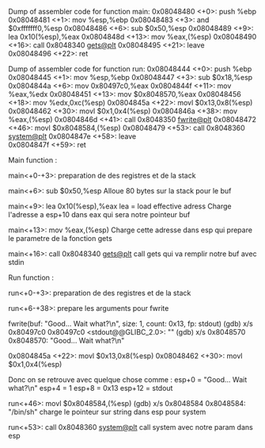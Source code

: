 Dump of assembler code for function main:
   0x08048480 <+0>:     push   %ebp
   0x08048481 <+1>:     mov    %esp,%ebp
   0x08048483 <+3>:     and    $0xfffffff0,%esp
   0x08048486 <+6>:     sub    $0x50,%esp
   0x08048489 <+9>:     lea    0x10(%esp),%eax
   0x0804848d <+13>:    mov    %eax,(%esp)
   0x08048490 <+16>:    call   0x8048340 <gets@plt>
   0x08048495 <+21>:    leave  
   0x08048496 <+22>:    ret   

Dump of assembler code for function run:
   0x08048444 <+0>:     push   %ebp
   0x08048445 <+1>:     mov    %esp,%ebp
   0x08048447 <+3>:     sub    $0x18,%esp
   0x0804844a <+6>:     mov    0x80497c0,%eax
   0x0804844f <+11>:    mov    %eax,%edx
   0x08048451 <+13>:    mov    $0x8048570,%eax
   0x08048456 <+18>:    mov    %edx,0xc(%esp)
   0x0804845a <+22>:    movl   $0x13,0x8(%esp)
   0x08048462 <+30>:    movl   $0x1,0x4(%esp)
   0x0804846a <+38>:    mov    %eax,(%esp)
   0x0804846d <+41>:    call   0x8048350 <fwrite@plt>
   0x08048472 <+46>:    movl   $0x8048584,(%esp)
   0x08048479 <+53>:    call   0x8048360 <system@plt>
   0x0804847e <+58>:    leave  
   0x0804847f <+59>:    ret

Main function :

main<+0-+3>: preparation de des registres et de la stack

main<+6>:     sub    $0x50,%esp
Alloue 80 bytes sur la stack pour le buf

main<+9>:     lea    0x10(%esp),%eax
lea = load effective adress
Charge l'adresse a esp+10 dans eax qui sera notre pointeur buf

main<+13>:    mov    %eax,(%esp)
Charge cette adresse dans esp qui prepare le parametre de la fonction gets

main<+16>:    call   0x8048340 <gets@plt>
call gets qui va remplir notre buf avec stdin

Run function :

run<+0-+3>: preparation de des registres et de la stack

run<+6-+38>: prepare les arguments pour fwrite

fwrite(buf: "Good... Wait what?\n", size: 1, count: 0x13, fp: stdout)
(gdb) x/s 0x80497c0
0x80497c0 <stdout@@GLIBC_2.0>:   ""
(gdb) x/s 0x8048570
0x8048570:       "Good... Wait what?\n"

0x0804845a <+22>:    movl   $0x13,0x8(%esp)
0x08048462 <+30>:    movl   $0x1,0x4(%esp)

Donc on se retrouve avec quelque chose comme :
esp+0   = "Good... Wait what?\n"
esp+4   = 1
esp+8   = 0x13
esp+12  = stdout

run<+46>:    movl   $0x8048584,(%esp)
(gdb) x/s 0x8048584
0x8048584:       "/bin/sh"
charge le pointeur sur string dans esp pour system

run<+53>:    call   0x8048360 <system@plt>
call system avec notre param dans esp
